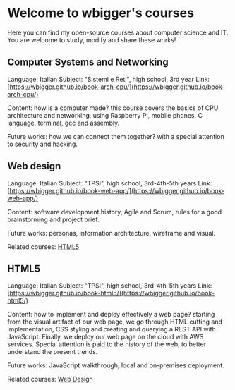 # Welcome to wbigger's courses

Here you can find my open-source courses about computer science and IT. You are welcome to study, modify and share these works!

## Computer Systems and Networking
Language: Italian
Subject: "Sistemi e Reti", high school, 3rd year
Link: [https://wbigger.github.io/book-arch-cpu/](https://wbigger.github.io/book-arch-cpu/)

Content: how is a computer made? this course covers the basics of CPU architecture and networking, using Raspberry PI, mobile phones, C language, terminal, gcc and assembly.

Future works: how we can connect them together? with a special attention to security and hacking.

## Web design
Language: Italian
Subject: "TPSI", high school, 3rd-4th-5th years
Link: [https://wbigger.github.io/book-web-app/](https://wbigger.github.io/book-web-app/)

Content: software development history, Agile and Scrum, rules for a good brainstorming and project brief.

Future works: personas, information architecture, wireframe and visual.

Related courses: [HTML5](https://github.com/wbigger/wbigger/blob/master/README.md#html5)


## HTML5
Language: Italian
Subject: "TPSI", high school, 3rd-4th-5th years
Link: [https://wbigger.github.io/book-html5/](https://wbigger.github.io/book-html5/)

Content: how to implement and deploy effectively a web page? starting from the visual artifact of our web page, we go through HTML cutting and implementation, CSS styling and creating and querying a REST API with JavaScript. Finally, we deploy our web page on the cloud with AWS services. Special attention is paid to the history of the web, to better understand the present trends.

Future works: JavaScript walkthrough, local and on-premises deployment.

Related courses: [Web Design](https://github.com/wbigger/wbigger/blob/master/README.md#web-design)

